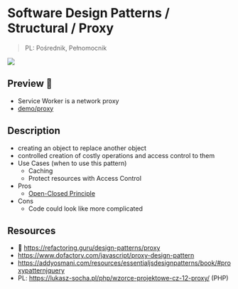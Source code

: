 # Software Design Patterns / Structural / Proxy

> PL: Pośrednik, Pełnomocnik

<img src="images/icons/server.svg" class="pattern-logo">

## Preview 🎉

* Service Worker is a network proxy
* <a href="./demo/proxy/">demo/proxy</a>

## Description

* creating an object to replace another object
* controlled creation of costly operations and access control to them
* Use Cases (when to use this pattern)
    + Caching
    + Protect resources with Access Control
* Pros
    + [Open-Closed Principle](chapters/patterns/solid/open-closed-principle.md)
* Cons
    + Code could look like more complicated

## Resources

* 🚀 <https://refactoring.guru/design-patterns/proxy>
* <https://www.dofactory.com/javascript/proxy-design-pattern>
* <https://addyosmani.com/resources/essentialjsdesignpatterns/book/#proxypatternjquery>
* PL: <https://lukasz-socha.pl/php/wzorce-projektowe-cz-12-proxy/> (PHP)
